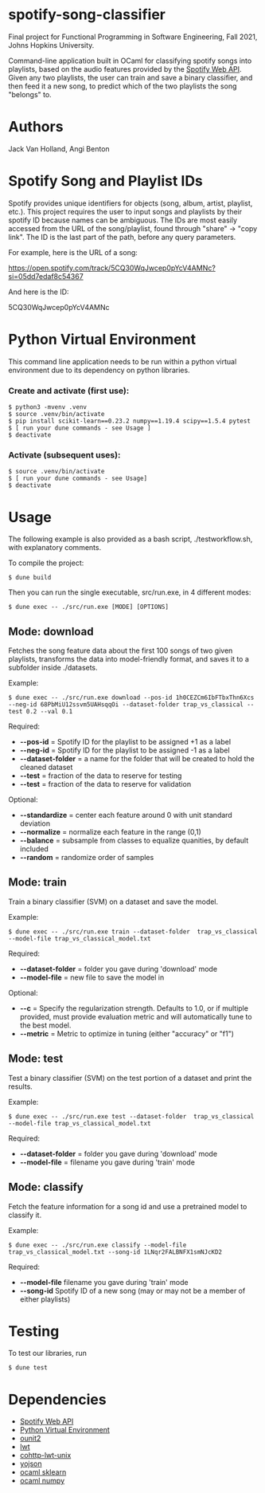# spotify-song-classifier
Final project for Functional Programming in Software Engineering, Fall 2021, Johns Hopkins University.

Command-line application built in OCaml for classifying spotify songs into playlists, based on the audio features provided by the [Spotify Web API](https://developer.spotify.com/documentation/web-api/). Given any two playlists, the user can train and save a binary classifier, and then feed it a new song, to predict which of the two playlists the song "belongs" to. 

# Authors 
Jack Van Holland, Angi Benton

# Spotify Song and Playlist IDs 
Spotify provides unique identifiers for objects (song, album, artist, playlist, etc.). This project requires the user to input songs and playlists by their spotify ID because names can be ambiguous. The IDs are most easily accessed from the URL of the song/playlist, found through "share" -> "copy link". The ID is the last part of the path, before any query parameters. 

For example, here is the URL of a song:

https://open.spotify.com/track/5CQ30WqJwcep0pYcV4AMNc?si=05dd7edaf8c54367

And here is the ID:

5CQ30WqJwcep0pYcV4AMNc

# Python Virtual Environment 
This command line application needs to be run within a python virtual environment due to its dependency on python libraries. 


### Create and activate (first use):

```
$ python3 -mvenv .venv 
$ source .venv/bin/activate 
$ pip install scikit-learn==0.23.2 numpy==1.19.4 scipy==1.5.4 pytest 
$ [ run your dune commands - see Usage ] 
$ deactivate  
```

### Activate (subsequent uses): 

```
$ source .venv/bin/activate 
$ [ run your dune commands - see Usage] 
$ deactivate  
```

# Usage 
The following example is also provided as a bash script, ./testworkflow.sh, with explanatory comments. 

To compile the project:
```
$ dune build 
```

Then you can run the single executable, src/run.exe, in 4 different modes:
```
$ dune exec -- ./src/run.exe [MODE] [OPTIONS]
```

## Mode: download 
Fetches the song feature data about the first 100 songs of two given playlists, transforms the data into model-friendly format, and saves it to a subfolder inside ./datasets. 

Example: 
```
$ dune exec -- ./src/run.exe download --pos-id 1h0CEZCm6IbFTbxThn6Xcs --neg-id 68PbMiU12ssvm5UAHsqqOi --dataset-folder trap_vs_classical --test 0.2 --val 0.1
```
Required:
* **--pos-id** = Spotify ID for the playlist to be assigned +1 as a label 
* **--neg-id** = Spotify ID for the playlist to be assigned -1 as a label 
* **--dataset-folder** = a name for the folder that will be created to hold the cleaned dataset 
* **--test** = fraction of the data to reserve for testing 
* **--test** = fraction of the data to reserve for validation
  
Optional: 
* **--standardize** = center each feature around 0 with unit standard deviation
* **--normalize** = normalize each feature in the range (0,1)
* **--balance** = subsample from classes to equalize quanities, by default included
* **--random** = randomize order of samples


## Mode: train
Train a binary classifier (SVM) on a dataset and save the model. 

Example: 
```
$ dune exec -- ./src/run.exe train --dataset-folder  trap_vs_classical --model-file trap_vs_classical_model.txt
```
Required:
* **--dataset-folder** = folder you gave during 'download' mode
* **--model-file** = new file to save the model in
  
Optional: 
* **--c**  = Specify the regularization strength. Defaults to 1.0, 
                 or if multiple provided, must provide evaluation metric
                 and will automatically tune to the best model.
* **--metric**  = Metric to optimize in tuning (either "accuracy" or "f1")

## Mode: test
Test a binary classifier (SVM) on the test portion of a dataset and print the results. 

Example: 
```
$ dune exec -- ./src/run.exe test --dataset-folder  trap_vs_classical --model-file trap_vs_classical_model.txt
```
Required:
* **--dataset-folder** = folder you gave during 'download' mode
* **--model-file** = filename you gave during 'train' mode



## Mode: classify 
Fetch the feature information for a song id and use a pretrained model to classify it.  

Example: 
```
$ dune exec -- ./src/run.exe classify --model-file trap_vs_classical_model.txt --song-id 1LNqr2FALBNFX1smNJcKD2
```
Required:
* **--model-file**  filename you gave during 'train' mode 
* **--song-id**  Spotify ID of a new song (may or may not be a member of either playlists)

# Testing 
To test our libraries, run
```
$ dune test
```


# Dependencies 
* [Spotify Web API](https://developer.spotify.com/documentation/web-api/) 
* [Python Virtual Environment](https://docs.python.org/3/tutorial/venv.html)
* [ounit2](https://github.com/gildor478/ounit)
* [lwt](https://github.com/ocsigen/lwt) 
* [cohttp-lwt-unix](https://github.com/mirage/ocaml-cohttp)
* [yojson](https://github.com/ocaml-community/yojson) 
* [ocaml sklearn](https://github.com/lehy/ocaml-sklearn) 
* [ocaml numpy](https://github.com/LaurentMazare/npy-ocaml)

